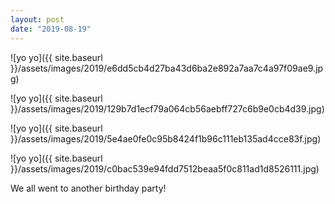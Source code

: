 ```yaml
---
layout: post
date: "2019-08-19"
---
```


![yo yo]({{ site.baseurl }}/assets/images/2019/e6dd5cb4d27ba43d6ba2e892a7aa7c4a97f09ae9.jpg)

![yo yo]({{ site.baseurl }}/assets/images/2019/129b7d1ecf79a064cb56aebff727c6b9e0cb4d39.jpg)

![yo yo]({{ site.baseurl }}/assets/images/2019/5e4ae0fe0c95b8424f1b96c111eb135ad4cce83f.jpg)

![yo yo]({{ site.baseurl }}/assets/images/2019/c0bac539e94fdd7512beaa5f0c811ad1d8526111.jpg)

We all went to another birthday party!

